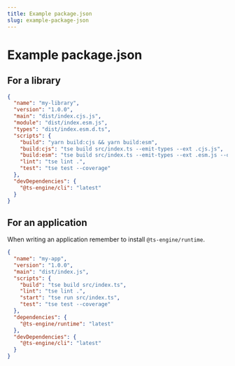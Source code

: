 ```yaml
---
title: Example package.json
slug: example-package-json
---
```


# Example package.json

## For a library

```json
{
  "name": "my-library",
  "version": "1.0.0",
  "main": "dist/index.cjs.js",
  "module": "dist/index.esm.js",
  "types": "dist/index.esm.d.ts",
  "scripts": {
    "build": "yarn build:cjs && yarn build:esm",
    "build:cjs": "tse build src/index.ts --emit-types --ext .cjs.js",
    "build:esm": "tse build src/index.ts --emit-types --ext .esm.js --output esm",
    "lint": "tse lint .",
    "test": "tse test --coverage"
  },
  "devDependencies": {
    "@ts-engine/cli": "latest"
  }
}
```

## For an application

When writing an application remember to install `@ts-engine/runtime`.

```json
{
  "name": "my-app",
  "version": "1.0.0",
  "main": "dist/index.js",
  "scripts": {
    "build": "tse build src/index.ts",
    "lint": "tse lint .",
    "start": "tse run src/index.ts",
    "test": "tse test --coverage"
  },
  "dependencies": {
    "@ts-engine/runtime": "latest"
  },
  "devDependencies": {
    "@ts-engine/cli": "latest"
  }
}
```
